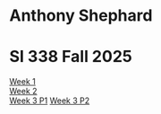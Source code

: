 # Anthony Shephard
# SI 338 Fall 2025
<a href="https://antshep-umich.github.io/wk1/">Week 1</a><br>
<a href="https://antshep-umich.github.io/wk02/rick_and_morty.html">Week 2</a><br>
<a href="https://antshep-umich.github.io/wk3/simple_css-main/basic_styling.html">Week 3 P1</a>
<a href="https://antshep-umich.github.io/wk3/birds_main">Week 3 P2</a>
